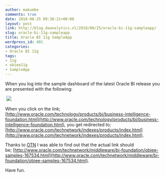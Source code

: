 ```yaml
---
author: makumbe
comments: true
date: 2010-08-25 09:38:21+00:00
layout: post
link: http://blog.daanalytics.nl/2010/08/25/oracle-bi-11g-sampleapp/
slug: oracle-bi-11g-sampleapp
title: Oracle BI 11g SampleApp
wordpress_id: 401
categories:
- Oracle BI 11g
tags:
- 11g
- obiee11g
- SampleApp
---
```


When you log into the sample dashboard of the latest Oracle BI release you are presented with the following:

 [![](http://obibb.files.wordpress.com/2010/08/sampleapp-message.png?w=300)](http://obibb.files.wordpress.com/2010/08/sampleapp-message.png)

When you click on the link; [http://www.oracle.com/technology/products/bi/business-intelligence-foundation.html](http://www.oracle.com/technology/products/bi/business-intelligence-foundation.html), you get redirected to; [http://www.oracle.com/technetwork/indexes/products/index.html](http://www.oracle.com/technetwork/indexes/products/index.html).

Thanks to [OTN](http://forums.oracle.com/forums/thread.jspa?threadID=1114749&tstart=180) I was able to find out that the actual link should be; [http://www.oracle.com/technetwork/middleware/bi-foundation/obiee-samples-167534.html](http://www.oracle.com/technetwork/middleware/bi-foundation/obiee-samples-167534.html).

Have fun.
